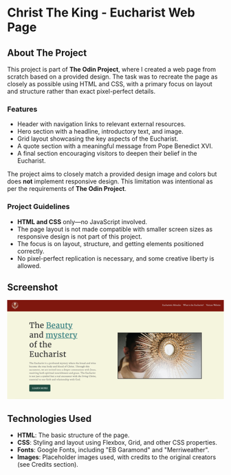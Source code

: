 # Christ The King - Eucharist Web Page

## About The Project

This project is part of **The Odin Project**, where I created a web page from scratch based on a provided design. The task was to recreate the page as closely as possible using HTML and CSS, with a primary focus on layout and structure rather than exact pixel-perfect details.

### Features
- Header with navigation links to relevant external resources.
- Hero section with a headline, introductory text, and image.
- Grid layout showcasing the key aspects of the Eucharist.
- A quote section with a meaningful message from Pope Benedict XVI.
- A final section encouraging visitors to deepen their belief in the Eucharist.

The project aims to closely match a provided design image and colors but does **not** implement responsive design. This limitation was intentional as per the requirements of **The Odin Project**.

### Project Guidelines
- **HTML and CSS** only—no JavaScript involved.
- The page layout is not made compatible with smaller screen sizes as responsive design is not part of this project.
- The focus is on layout, structure, and getting elements positioned correctly.
- No pixel-perfect replication is necessary, and some creative liberty is allowed.

## Screenshot

![Screenshot of the Project](images/screenshot.png)


## Technologies Used

- **HTML**: The basic structure of the page.
- **CSS**: Styling and layout using Flexbox, Grid, and other CSS properties.
- **Fonts**: Google Fonts, including "EB Garamond" and "Merriweather".
- **Images**: Placeholder images used, with credits to the original creators (see Credits section).

